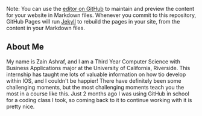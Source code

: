 Note: You can use the [editor on GitHub](https://github.com/zain-ashraf/InternshipACDPortfolio/edit/main/README.md) to maintain and preview the content for your website in Markdown files. Whenever you commit to this repository, GitHub Pages will run [Jekyll](https://jekyllrb.com/) to rebuild the pages in your site, from the content in your Markdown files.


## About Me
My name is Zain Ashraf, and I am a Third Year Computer Science with Business Applications major at the University of California, Riverside. This internship has taught me lots of valuable information on how tio develop within IOS, and I couldn't be happier! There have definitely been some challenging moments, but the most challenging moments teach you the most in a course like this. Just 2 months ago I was using GitHub in school for a coding class I took, so coming back to it to continue working with it is pretty nice.

